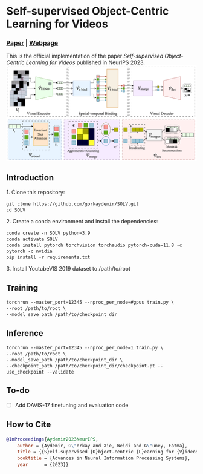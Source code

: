 # Self-supervised Object-Centric Learning for Videos
### [Paper](https://arxiv.org/abs/2310.06907) | [Webpage](https://kuis-ai.github.io/solv)
This is the official implementation of the paper *Self-supervised Object-Centric Learning for Videos* published in NeurIPS 2023.
![](figures/teaser.png)


## Introduction

1\. Clone this repository:
```
git clone https://github.com/gorkaydemir/SOLV.git
cd SOLV
```

2\. Create a conda environment and install the dependencies:
```
conda create -n SOLV python=3.9
conda activate SOLV
conda install pytorch torchvision torchaudio pytorch-cuda=11.8 -c pytorch -c nvidia
pip install -r requirements.txt
```

3\. Install YoutubeVIS 2019 dataset to /path/to/root

## Training
```
torchrun --master_port=12345 --nproc_per_node=#gpus train.py \
--root /path/to/root \
--model_save_path /path/to/checkpoint_dir
```

## Inference
```
torchrun --master_port=12345 --nproc_per_node=1 train.py \
--root /path/to/root \
--model_save_path /path/to/checkpoint_dir \
--checkpoint_path /path/to/checkpoint_dir/checkpoint.pt --use_checkpoint --validate
```

## To-do

* [ ] Add DAVIS-17 finetuning and evaluation code


## How to Cite
```bibtex
@InProceedings{Aydemir2023NeurIPS,
    author = {Aydemir, G\"orkay and Xie, Weidi and G\"uney, Fatma},
    title = {{S}elf-supervised {O}bject-centric {L}earning for {V}ideos},
    booktitle = {Advances in Neural Information Processing Systems},
    year      = {2023}}
```